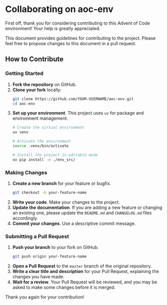 # Collaborating on aoc-env

First off, thank you for considering contributing to this Advent of Code environment! Your help is greatly appreciated.

This document provides guidelines for contributing to the project. Please feel free to propose changes to this document in a pull request.

## How to Contribute

### Getting Started

1.  **Fork the repository** on GitHub.
2.  **Clone your fork** locally:
    ```bash
    git clone https://github.com/YOUR-USERNAME/aoc-env.git
    cd aoc-env
    ```
3.  **Set up your environment**. This project uses `uv` for package and environment management.
    ```bash
    # Create the virtual environment
    uv venv

    # Activate the environment
    source .venv/bin/activate

    # Install the project in editable mode
    uv pip install -e ./env_src/
    ```

### Making Changes

1.  **Create a new branch** for your feature or bugfix.
    ```bash
    git checkout -b your-feature-name
    ```
2.  **Write your code**. Make your changes to the project.
3.  **Update the documentation**. If you are adding a new feature or changing an existing one, please update the `README.md` and `CHANGELOG.md` files accordingly.
4.  **Commit your changes**. Use a descriptive commit message.

### Submitting a Pull Request

1.  **Push your branch** to your fork on GitHub.
    ```bash
    git push origin your-feature-name
    ```
2.  **Open a Pull Request** to the `master` branch of the original repository.
3.  **Write a clear title and description** for your Pull Request, explaining the changes you have made.
4.  **Wait for a review**. Your Pull Request will be reviewed, and you may be asked to make some changes before it is merged.

Thank you again for your contribution!
